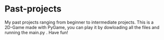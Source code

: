 # Past-projects
My past projects ranging from beginner to intermediate projects.
This is a 2D-Game made with PyGame, you can play it by dowloading all the files and running the main.py . Have fun!
